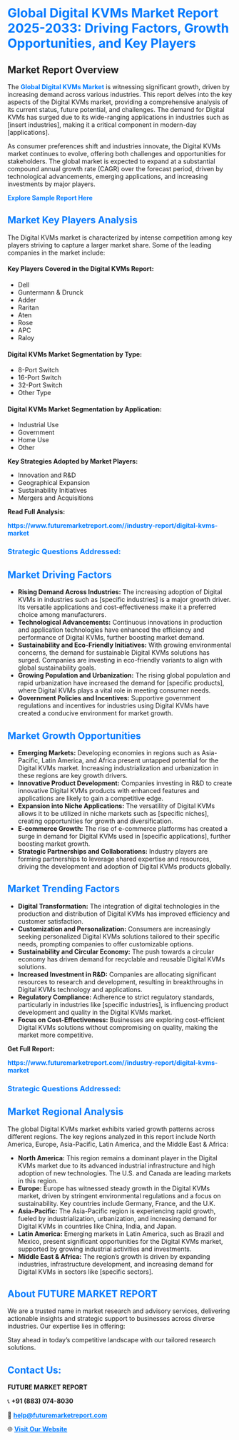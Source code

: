 <h1 style="color: #007BFF;">Global Digital KVMs Market Report 2025-2033: Driving Factors, Growth Opportunities, and Key Players</h1>

<section id="overview">
<h2>Market Report Overview</h2>
<p>The <a href="https://www.futuremarketreport.com//industry-report/digital-kvms-market" style="color: #007BFF; text-decoration: none;"><strong>Global Digital KVMs Market</strong></a> is witnessing significant growth, driven by increasing demand across various industries. This report delves into the key aspects of the Digital KVMs market, providing a comprehensive analysis of its current status, future potential, and challenges. The demand for Digital KVMs has surged due to its wide-ranging applications in industries such as [insert industries], making it a critical component in modern-day [applications].</p>
<p>As consumer preferences shift and industries innovate, the Digital KVMs market continues to evolve, offering both challenges and opportunities for stakeholders. The global market is expected to expand at a substantial compound annual growth rate (CAGR) over the forecast period, driven by technological advancements, emerging applications, and increasing investments by major players.</p>
</section>

<section id="overview">
<p><a href="https://www.futuremarketreport.com//request-sample/reportId=87589" style="color: #007BFF; text-decoration: none;"><strong>Explore Sample Report Here</strong></a></p>
</section>

<section id="key-players">
<h2 style="color: #007BFF;">Market Key Players Analysis</h2>
<p>The Digital KVMs market is characterized by intense competition among key players striving to capture a larger market share. Some of the leading companies in the market include:</p>
<h4>Key Players Covered in the Digital KVMs Report:</h4>
<ul><li>Dell</li><li>Guntermann &amp; Drunck</li><li>Adder</li><li>Raritan</li><li>Aten</li><li>Rose</li><li>APC</li><li>Raloy</li></ul>
<h4>Digital KVMs Market Segmentation by Type:</h4>
<ul><li>8-Port Switch</li><li>16-Port Switch</li><li>32-Port Switch</li><li>Other Type</li></ul>

<h4>Digital KVMs Market Segmentation by Application:</h4>
<ul><li>Industrial Use</li><li>Government</li><li>Home Use</li><li>Other</li></ul>
<p><strong>Key Strategies Adopted by Market Players:</strong></p>
<ul>
<li>Innovation and R&D</li>
<li>Geographical Expansion</li>
<li>Sustainability Initiatives</li>
<li>Mergers and Acquisitions</li>
</ul>
</section>

<section>
<p><strong>Read Full Analysis: </strong></p><a href="https://www.futuremarketreport.com//industry-report/digital-kvms-market" style="color: #007BFF; text-decoration: none;"><strong>https://www.futuremarketreport.com//industry-report/digital-kvms-market</strong></a>
<h3 style="color: #007BFF;">Strategic Questions Addressed:</h3>
</section>

<section id="driving-factors">
<h2 style="color: #007BFF;">Market Driving Factors</h2>
<ul>
<li><strong>Rising Demand Across Industries:</strong> The increasing adoption of Digital KVMs in industries such as [specific industries] is a major growth driver. Its versatile applications and cost-effectiveness make it a preferred choice among manufacturers.</li>
<li><strong>Technological Advancements:</strong> Continuous innovations in production and application technologies have enhanced the efficiency and performance of Digital KVMs, further boosting market demand.</li>
<li><strong>Sustainability and Eco-Friendly Initiatives:</strong> With growing environmental concerns, the demand for sustainable Digital KVMs solutions has surged. Companies are investing in eco-friendly variants to align with global sustainability goals.</li>
<li><strong>Growing Population and Urbanization:</strong> The rising global population and rapid urbanization have increased the demand for [specific products], where Digital KVMs plays a vital role in meeting consumer needs.</li>
<li><strong>Government Policies and Incentives:</strong> Supportive government regulations and incentives for industries using Digital KVMs have created a conducive environment for market growth.</li>
</ul>
</section>

<section id="growth-opportunities">
<h2 style="color: #007BFF;">Market Growth Opportunities</h2>
<ul>
<li><strong>Emerging Markets:</strong> Developing economies in regions such as Asia-Pacific, Latin America, and Africa present untapped potential for the Digital KVMs market. Increasing industrialization and urbanization in these regions are key growth drivers.</li>
<li><strong>Innovative Product Development:</strong> Companies investing in R&D to create innovative Digital KVMs products with enhanced features and applications are likely to gain a competitive edge.</li>
<li><strong>Expansion into Niche Applications:</strong> The versatility of Digital KVMs allows it to be utilized in niche markets such as [specific niches], creating opportunities for growth and diversification.</li>
<li><strong>E-commerce Growth:</strong> The rise of e-commerce platforms has created a surge in demand for Digital KVMs used in [specific applications], further boosting market growth.</li>
<li><strong>Strategic Partnerships and Collaborations:</strong> Industry players are forming partnerships to leverage shared expertise and resources, driving the development and adoption of Digital KVMs products globally.</li>
</ul>
</section>

<section id="trending-factors">
<h2 style="color: #007BFF;">Market Trending Factors</h2>
<ul>
<li><strong>Digital Transformation:</strong> The integration of digital technologies in the production and distribution of Digital KVMs has improved efficiency and customer satisfaction.</li>
<li><strong>Customization and Personalization:</strong> Consumers are increasingly seeking personalized Digital KVMs solutions tailored to their specific needs, prompting companies to offer customizable options.</li>
<li><strong>Sustainability and Circular Economy:</strong> The push towards a circular economy has driven demand for recyclable and reusable Digital KVMs solutions.</li>
<li><strong>Increased Investment in R&D:</strong> Companies are allocating significant resources to research and development, resulting in breakthroughs in Digital KVMs technology and applications.</li>
<li><strong>Regulatory Compliance:</strong> Adherence to strict regulatory standards, particularly in industries like [specific industries], is influencing product development and quality in the Digital KVMs market.</li>
<li><strong>Focus on Cost-Effectiveness:</strong> Businesses are exploring cost-efficient Digital KVMs solutions without compromising on quality, making the market more competitive.</li>
</ul>
</section>

<section>
<p><strong>Get Full Report: </strong></p><a href="https://www.futuremarketreport.com//industry-report/digital-kvms-market" style="color: #007BFF; text-decoration: none;"><strong>https://www.futuremarketreport.com//industry-report/digital-kvms-market</strong></a>
<h3 style="color: #007BFF;">Strategic Questions Addressed:</h3>
</section>


<section id="regional-analysis">
<h2 style="color: #007BFF;">Market Regional Analysis</h2>
<p>The global Digital KVMs market exhibits varied growth patterns across different regions. The key regions analyzed in this report include North America, Europe, Asia-Pacific, Latin America, and the Middle East & Africa:</p>
<ul>
<li><strong>North America:</strong> This region remains a dominant player in the Digital KVMs market due to its advanced industrial infrastructure and high adoption of new technologies. The U.S. and Canada are leading markets in this region.</li>
<li><strong>Europe:</strong> Europe has witnessed steady growth in the Digital KVMs market, driven by stringent environmental regulations and a focus on sustainability. Key countries include Germany, France, and the U.K.</li>
<li><strong>Asia-Pacific:</strong> The Asia-Pacific region is experiencing rapid growth, fueled by industrialization, urbanization, and increasing demand for Digital KVMs in countries like China, India, and Japan.</li>
<li><strong>Latin America:</strong> Emerging markets in Latin America, such as Brazil and Mexico, present significant opportunities for the Digital KVMs market, supported by growing industrial activities and investments.</li>
<li><strong>Middle East & Africa:</strong> The region’s growth is driven by expanding industries, infrastructure development, and increasing demand for Digital KVMs in sectors like [specific sectors].</li>
</ul>
</section>

<footer>
<h2 style="color: #007BFF;">About FUTURE MARKET REPORT</h2>
<p>We are a trusted name in market research and advisory services, delivering actionable insights and strategic support to businesses across diverse industries. Our expertise lies in offering:</p>

<p>Stay ahead in today’s competitive landscape with our tailored research solutions.</p>

<h2 style="color: #007BFF;">Contact Us:</h2>
<p><strong>FUTURE MARKET REPORT</strong></p>
<p>📞 <strong>+91 (883) 074-8030</strong></p>
<p>📧 <strong><a href="mailto:help@futuremarketreport.com" style="color: #007BFF;">help@futuremarketreport.com</a></strong></p>
<p>🌐 <strong><a href="https://www.futuremarketreport.com/" style="color: #007BFF;">Visit Our Website</a></strong></p>
</footer>